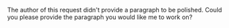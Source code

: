 The author of this request didn't provide a paragraph to be polished. Could you please provide the paragraph you would like me to work on?